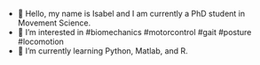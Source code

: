 - 👋 Hello, my name is Isabel and I am currently a PhD student in Movement Science. 
- 👀 I’m interested in #biomechanics #motorcontrol #gait #posture #locomotion
- 🌱 I’m currently learning Python, Matlab, and R. 

<!---
IsaMunozOrozco/IsaMunozOrozco is a ✨ special ✨ repository because its `README.md` (this file) appears on your GitHub profile.
You can click the Preview link to take a look at your changes.
--->
